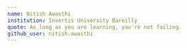 ```yaml
---
name: Nitish Awasthi
institution: Invertis University Bareilly
quote: As long as you are learning, you're not failing.
github_user: nitish-awasthi
---
```

